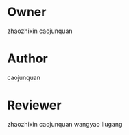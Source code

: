 # Owner
zhaozhixin
caojunquan

# Author
caojunquan

# Reviewer
zhaozhixin
caojunquan
wangyao
liugang
